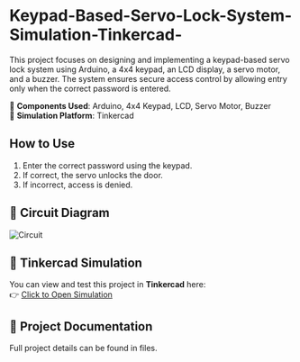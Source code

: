 # Keypad-Based-Servo-Lock-System-Simulation-Tinkercad-
This project focuses on designing and implementing a keypad-based servo lock system using Arduino, a 4x4 keypad, an LCD display, a servo motor, and a buzzer. The system ensures secure access control by allowing entry only when the correct password is entered.

🔹 **Components Used**: Arduino, 4x4 Keypad, LCD, Servo Motor, Buzzer  
🔹 **Simulation Platform**: Tinkercad  

## How to Use
1. Enter the correct password using the keypad.
2. If correct, the servo unlocks the door.
3. If incorrect, access is denied.

## 🔧 Circuit Diagram  
![Circuit](![image](https://github.com/user-attachments/assets/21a427a7-a18d-434b-9ab7-d2dde12a0703))

## 🔗 Tinkercad Simulation  
You can view and test this project in **Tinkercad** here:  
👉 [Click to Open Simulation](https://www.tinkercad.com/things/42jR8zw3rga-door-lock)

## 📄 Project Documentation  
Full project details can be found in files.








